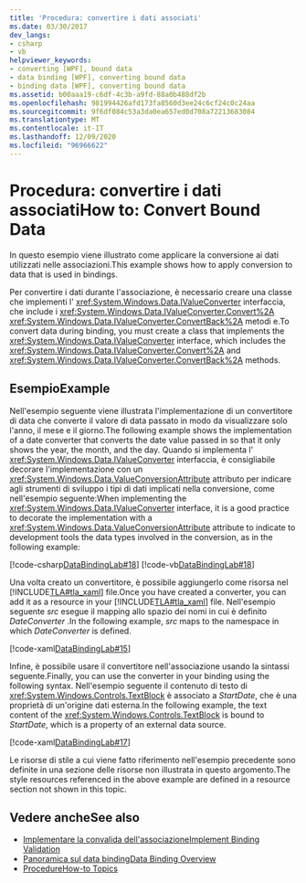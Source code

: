 ```yaml
---
title: 'Procedura: convertire i dati associati'
ms.date: 03/30/2017
dev_langs:
- csharp
- vb
helpviewer_keywords:
- converting [WPF], bound data
- data binding [WPF], converting bound data
- binding data [WPF], converting bound data
ms.assetid: b00aaa19-c6df-4c3b-a9fd-88a0b488df2b
ms.openlocfilehash: 981994426afd173fa8560d3ee24c6cf24c0c24aa
ms.sourcegitcommit: 9f6df084c53a3da0ea657ed0d708a72213683084
ms.translationtype: MT
ms.contentlocale: it-IT
ms.lasthandoff: 12/09/2020
ms.locfileid: "96966622"
---
```

# <a name="how-to-convert-bound-data"></a><span data-ttu-id="666b8-102">Procedura: convertire i dati associati</span><span class="sxs-lookup"><span data-stu-id="666b8-102">How to: Convert Bound Data</span></span>
<span data-ttu-id="666b8-103">In questo esempio viene illustrato come applicare la conversione ai dati utilizzati nelle associazioni.</span><span class="sxs-lookup"><span data-stu-id="666b8-103">This example shows how to apply conversion to data that is used in bindings.</span></span>  
  
 <span data-ttu-id="666b8-104">Per convertire i dati durante l'associazione, è necessario creare una classe che implementi l' <xref:System.Windows.Data.IValueConverter> interfaccia, che include i <xref:System.Windows.Data.IValueConverter.Convert%2A> <xref:System.Windows.Data.IValueConverter.ConvertBack%2A> metodi e.</span><span class="sxs-lookup"><span data-stu-id="666b8-104">To convert data during binding, you must create a class that implements the <xref:System.Windows.Data.IValueConverter> interface, which includes the <xref:System.Windows.Data.IValueConverter.Convert%2A> and <xref:System.Windows.Data.IValueConverter.ConvertBack%2A> methods.</span></span>  
  
## <a name="example"></a><span data-ttu-id="666b8-105">Esempio</span><span class="sxs-lookup"><span data-stu-id="666b8-105">Example</span></span>  
 <span data-ttu-id="666b8-106">Nell'esempio seguente viene illustrata l'implementazione di un convertitore di data che converte il valore di data passato in modo da visualizzare solo l'anno, il mese e il giorno.</span><span class="sxs-lookup"><span data-stu-id="666b8-106">The following example shows the implementation of a date converter that converts the date value passed in so that it only shows the year, the month, and the day.</span></span> <span data-ttu-id="666b8-107">Quando si implementa l' <xref:System.Windows.Data.IValueConverter> interfaccia, è consigliabile decorare l'implementazione con un <xref:System.Windows.Data.ValueConversionAttribute> attributo per indicare agli strumenti di sviluppo i tipi di dati implicati nella conversione, come nell'esempio seguente:</span><span class="sxs-lookup"><span data-stu-id="666b8-107">When implementing the <xref:System.Windows.Data.IValueConverter> interface, it is a good practice to decorate the implementation with a <xref:System.Windows.Data.ValueConversionAttribute> attribute to indicate to development tools the data types involved in the conversion, as in the following example:</span></span>  
  
 [!code-csharp[DataBindingLab#18](~/samples/snippets/csharp/VS_Snippets_Wpf/DataBindingLab/CSharp/DateConverter.cs#18)]
 [!code-vb[DataBindingLab#18](~/samples/snippets/visualbasic/VS_Snippets_Wpf/DataBindingLab/VisualBasic/DateConverter.vb#18)]  
  
 <span data-ttu-id="666b8-108">Una volta creato un convertitore, è possibile aggiungerlo come risorsa nel [!INCLUDE[TLA#tla_xaml](../../../includes/tlasharptla-xaml-md.md)] file.</span><span class="sxs-lookup"><span data-stu-id="666b8-108">Once you have created a converter, you can add it as a resource in your [!INCLUDE[TLA#tla_xaml](../../../includes/tlasharptla-xaml-md.md)] file.</span></span> <span data-ttu-id="666b8-109">Nell'esempio seguente *src* esegue il mapping allo spazio dei nomi in cui è definito *DateConverter* .</span><span class="sxs-lookup"><span data-stu-id="666b8-109">In the following example, *src* maps to the namespace in which *DateConverter* is defined.</span></span>  
  
 [!code-xaml[DataBindingLab#15](~/samples/snippets/csharp/VS_Snippets_Wpf/DataBindingLab/CSharp/DataBindingLabApp.xaml#15)]  
  
 <span data-ttu-id="666b8-110">Infine, è possibile usare il convertitore nell'associazione usando la sintassi seguente.</span><span class="sxs-lookup"><span data-stu-id="666b8-110">Finally, you can use the converter in your binding using the following syntax.</span></span> <span data-ttu-id="666b8-111">Nell'esempio seguente il contenuto di testo di <xref:System.Windows.Controls.TextBlock> è associato a *StartDate*, che è una proprietà di un'origine dati esterna.</span><span class="sxs-lookup"><span data-stu-id="666b8-111">In the following example, the text content of the <xref:System.Windows.Controls.TextBlock> is bound to *StartDate*, which is a property of an external data source.</span></span>  
  
 [!code-xaml[DataBindingLab#17](~/samples/snippets/csharp/VS_Snippets_Wpf/DataBindingLab/CSharp/DataBindingLabApp.xaml#17)]  
  
 <span data-ttu-id="666b8-112">Le risorse di stile a cui viene fatto riferimento nell'esempio precedente sono definite in una sezione delle risorse non illustrata in questo argomento.</span><span class="sxs-lookup"><span data-stu-id="666b8-112">The style resources referenced in the above example are defined in a resource section not shown in this topic.</span></span>  
  
## <a name="see-also"></a><span data-ttu-id="666b8-113">Vedere anche</span><span class="sxs-lookup"><span data-stu-id="666b8-113">See also</span></span>

- [<span data-ttu-id="666b8-114">Implementare la convalida dell'associazione</span><span class="sxs-lookup"><span data-stu-id="666b8-114">Implement Binding Validation</span></span>](how-to-implement-binding-validation.md)
- [<span data-ttu-id="666b8-115">Panoramica sul data binding</span><span class="sxs-lookup"><span data-stu-id="666b8-115">Data Binding Overview</span></span>](/dotnet/desktop-wpf/data/data-binding-overview)
- [<span data-ttu-id="666b8-116">Procedure</span><span class="sxs-lookup"><span data-stu-id="666b8-116">How-to Topics</span></span>](data-binding-how-to-topics.md)
